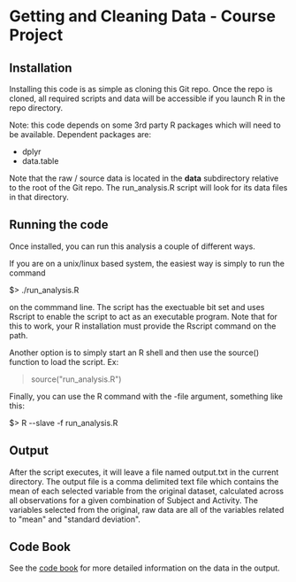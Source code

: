 # Getting and Cleaning Data - Course Project

## Installation

Installing this code is as simple as cloning this Git repo.  Once the repo is cloned, all required
scripts and data will be accessible if you launch R in the repo directory.

Note: this code depends on some 3rd party R packages which will need to be available.  Dependent
packages are:

* dplyr
* data.table

Note that the raw / source data is located in the **data** subdirectory relative to the root of the
Git repo.  The run_analysis.R script will look for its data files in that directory.

## Running the code

Once installed, you can run this analysis a couple of different ways.

If you are on a unix/linux
based system, the easiest way is simply to run the command

$> ./run_analysis.R

on the commmand line.  The script has the exectuable bit set and uses Rscript to enable
the script to act as an executable program.  Note that for this to work, your R installation
must provide the Rscript command on the path.

Another option is to simply start an R shell and then use the source() function to load the script.
Ex:

> source("run_analysis.R")

Finally, you can use the R command with the -file argument, something like this:

$> R --slave -f run_analysis.R

## Output

After the script executes, it will leave a file named output.txt in the current directory.  The
output file is a comma delimited text file which contains the mean of each selected variable
from the original dataset, calculated across all observations for a given combination of Subject
and Activity.  The variables selected from the original, raw data are all of the variables
related to "mean" and "standard deviation".

## Code Book

See the [code book](https://github.com/mindcrime/GettingCleaningData/blob/master/codebook.md) for more detailed information on the data in the output.


